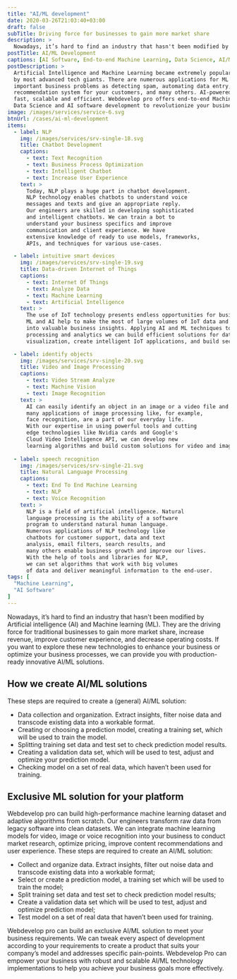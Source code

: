 ```yaml
---
title: "AI/ML development"
date: 2020-03-26T21:03:40+03:00
draft: false
subTitle: Driving force for businesses to gain more market share
description: >
  Nowadays, it’s hard to find an industry that hasn't been modified by Artificial intelligence (AI) and Machine learning (ML). They are the driving force for traditional businesses to gain more market share, increase revenue, improve customer experience, and decrease operating costs. If you want to explore these new technologies to enhance your business or optimize your business processes, we can provide you with production-ready innovative AI/ML solutions.
postTitle: AI/ML Development
captions: [AI Software, End-to-end Machine Learning, Data Science, AI/ML Technologies]
postDescription: >
  Artificial Intelligence and Machine Learning became extremely popular technologies used 
  by most advanced tech giants. There are numerous applications for ML to solve such 
  important business problems as detecting spam, automating data entry, improving product 
  recommendation system for your customers, and many others. AI-powered software is 
  fast, scalable and efficient. Webdevelop pro offers end-to-end Machine Learning, 
  Data Science and AI software development to revolutionize your business.
image: /images/services/service-6.svg
btnUrl: /cases/ai-ml-development
items:
  - label: NLP
    img: /images/services/srv-single-18.svg
    title: Chatbot Development
    captions:
      - text: Text Recognition
      - text: Business Process Optimization
      - text: Intelligent Chatbot
      - text: Increase User Experience
    text: >
      Today, NLP plays a huge part in chatbot development. 
      NLP technology enables chatbots to understand voice 
      messages and texts and give an appropriate reply. 
      Our engineers are skilled in developing sophisticated 
      and intelligent chatbots. We can train a bot to 
      understand your business specifics and improve 
      communication and client experience. We have 
      extensive knowledge of ready to use models, frameworks, 
      APIs, and techniques for various use-cases.

  - label: intuitive smart devices
    img: /images/services/srv-single-19.svg
    title: Data-driven Internet of Things
    captions:
      - text: Internet Of Things
      - text: Analyze Data
      - text: Machine Learning
      - text: Artificial Intelligence
    text: >
      The use of IoT technology presents endless opportunities for business growth and improvement. 
      ML and AI help to make the most of large volumes of IoT data and transform it 
      into valuable business insights. Applying AI and ML techniques to data 
      processing and analytics we can build efficient solutions for data 
      visualization, create intelligent IoT applications, and build secure IoT solutions.

  - label: identify objects
    img: /images/services/srv-single-20.svg
    title: Video and Image Processing
    captions:
      - text: Video Stream Analyze
      - text: Machine Vision
      - text: Image Recognition
    text: >
      AI can easily identify an object in an image or a video file and 
      many applications of image processing like, for example, 
      face recognition, are a part of our everyday life. 
      With our expertise in using powerful tools and cutting 
      edge technologies like Nvidia cards and Google's 
      Cloud Video Intelligence API, we can develop new 
      learning algorithms and build custom solutions for video and image processing.
  
  - label: speech recognition
    img: /images/services/srv-single-21.svg
    title: Natural Language Processing
    captions:
      - text: End To End Machine Learning
      - text: NLP
      - text: Voice Recognition
    text: >
      NLP is a field of artificial intelligence. Natural 
      language processing is the ability of a software 
      program to understand natural human language. 
      Numerous applications of NLP technology like 
      chatbots for customer support, data and text 
      analysis, email filters, search results, and 
      many others enable business growth and improve our lives. 
      With the help of tools and libraries for NLP, 
      we can set algorithms that work with big volumes 
      of data and deliver meaningful information to the end-user.
tags: [
  "Machine Learning",
  "AI Software"
]
---
```


Nowadays, it’s hard to find an industry that hasn't been modified by 
Artificial intelligence (AI) and Machine learning (ML). They are 
the driving force for traditional businesses to gain more market share, 
increase revenue, improve customer experience, and decrease operating costs. 
If you want to explore these new technologies to enhance your business or 
optimize your business processes, we can provide you with production-ready innovative AI/ML solutions.

## How we create AI/ML solutions

These steps are required to create a (general) AI/ML solution:

- Data collection and organization. Extract insights, filter noise data and transcode existing data into a workable format.
- Creating or choosing a prediction model, creating a training set, which will be used to train the model.
- Splitting training set data and test set to check prediction model results.
- Creating a validation data set, which will be used to test, adjust and optimize your prediction model.
- Checking model on a set of real data, which haven’t been used for training.

<!-- section break -->

## Exclusive ML solution for your platform

Webdevelop pro can build high-performance machine learning dataset and 
adaptive algorithms from scratch. Our engineers transform raw data 
from legacy software into clean datasets. We can integrate machine 
learning models for video, image or voice recognition into your 
business to conduct market research, optimize pricing, 
improve content recommendations and user experience.
These steps are required to create an AI/ML solution:

- Collect and organize data. Extract insights, filter out noise data and transcode existing data into a workable format;
- Select or create a prediction model, a training set which will be used to train the model;
- Split training set data and test set to check prediction model results;
- Create a validation data set which will be used to test, adjust and optimize prediction model;
- Test model on a set of real data that haven’t been used for training.

Webdevelop pro can build an exclusive AI/ML solution to meet your business requirements. 
We can tweak every aspect of development according to your requirements to create a 
product that suits your company’s model and addresses specific pain-points. 
Webdevelop Pro can empower your business with robust and scalable AI/ML 
technology implementations to help you achieve your business goals more effectively.
